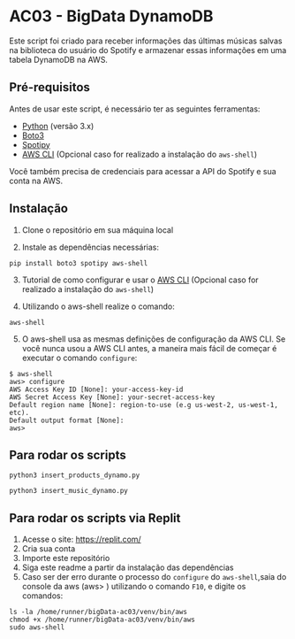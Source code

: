 # AC03 - BigData DynamoDB

Este script foi criado para receber informações das últimas músicas salvas na biblioteca do usuário do Spotify e armazenar essas informações em uma tabela DynamoDB na AWS.

## Pré-requisitos

Antes de usar este script, é necessário ter as seguintes ferramentas:

- [Python](https://www.python.org/downloads/) (versão 3.x)
- [Boto3](https://boto3.amazonaws.com/v1/documentation/api/latest/index.html)
- [Spotipy](https://spotipy.readthedocs.io/en/2.19.0/)
- [AWS CLI](https://docs.aws.amazon.com/pt_br/cli/latest/userguide/cli-chap-configure.html) (Opcional caso for realizado a instalação do `aws-shell`)

Você também precisa de credenciais para acessar a API do Spotify e sua conta na AWS.

## Instalação

1. Clone o repositório em sua máquina local

2. Instale as dependências necessárias:

```shell
pip install boto3 spotipy aws-shell
```

3. Tutorial de como configurar e usar o [AWS CLI](https://www.youtube.com/watch?v=yl6G_wRmubs&ab_channel=PrimusLearning) (Opcional caso for realizado a instalação do `aws-shell`)

4. Utilizando o aws-shell realize o comando:

```shell
aws-shell
```

5. O aws-shell usa as mesmas definições de configuração da AWS CLI. Se você nunca usou a AWS CLI antes, a maneira mais fácil de começar é executar o comando `configure`:

```shell
$ aws-shell
aws> configure
AWS Access Key ID [None]: your-access-key-id
AWS Secret Access Key [None]: your-secret-access-key
Default region name [None]: region-to-use (e.g us-west-2, us-west-1, etc).
Default output format [None]:
aws>
```

## Para rodar os scripts

```shell
python3 insert_products_dynamo.py
```

```shell
python3 insert_music_dynamo.py
```
## Para rodar os scripts via Replit

1. Acesse o site: https://replit.com/
2. Cria sua conta
3. Importe este repositório
4. Siga este readme a partir da instalação das dependências
5. Caso ser der erro durante o processo do `configure` do `aws-shell`,saia do console da aws (aws> ) utilizando o comando `F10`, e digite os comandos:

```shell
ls -la /home/runner/bigData-ac03/venv/bin/aws
chmod +x /home/runner/bigData-ac03/venv/bin/aws
sudo aws-shell
```